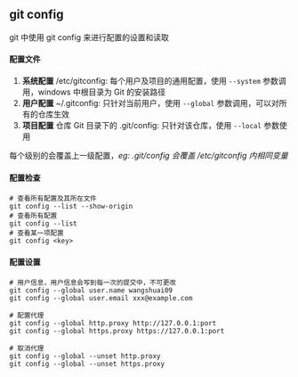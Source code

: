 ## git config 
git 中使用 git config 来进行配置的设置和读取

#### 配置文件
  1. **系统配置**
        /etc/gitconfig: 每个用户及项目的通用配置，使用 `--system` 参数调用，windows 中根目录为 Git 的安装路径
  2. **用户配置**
        ~/.gitconfig: 只针对当前用户，使用 `--global` 参数调用，可以对所有的仓库生效
  3. **项目配置**
        仓库 Git 目录下的 .git/config: 只针对该仓库，使用 `--local` 参数使用

每个级别的会覆盖上一级配置，*eg: .git/config 会覆盖 /etc/gitconfig 内相同变量*

#### 配置检查
```shell
# 查看所有配置及其所在文件
git config --list --show-origin
# 查看所有配置
git config --list 
# 查看某一项配置
git config <key>
```

#### 配置设置
```shell
# 用户信息，用户信息会写到每一次的提交中，不可更改
git config --global user.name wangshuai09
git config --global user.email xxx@example.com

# 配置代理
git config --global http.proxy http://127.0.0.1:port
git config --global https.proxy https://127.0.0.1:port

# 取消代理
git config --global --unset http.proxy
git config --global --unset https.proxy
```
